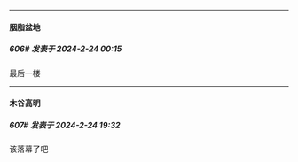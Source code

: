 ﻿
*****

####  胭脂盆地  
##### 606#       发表于 2024-2-24 00:15

最后一楼


*****

####  木谷高明  
##### 607#       发表于 2024-2-24 19:32

该落幕了吧

